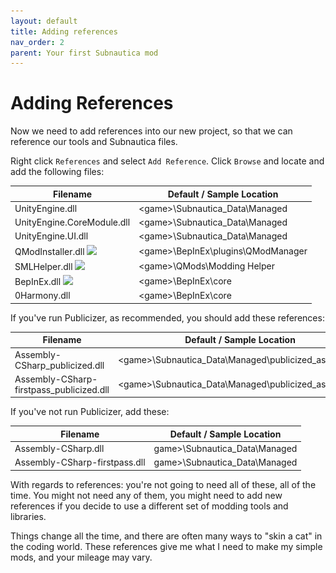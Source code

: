 ```yaml
---
layout: default
title: Adding references
nav_order: 2
parent: Your first Subnautica mod
---
```




# Adding References

Now we need to add references into our new project, so that we can reference our tools and Subnautica files.

Right click `References` and select `Add Reference`. Click `Browse` and locate and add the following files:

| Filename                                               | Default / Sample Location              |
| ------------------------------------------------------ | -------------------------------------- |
| UnityEngine.dll                                        | \<game>\\Subnautica_Data\\Managed      |
| UnityEngine.CoreModule.dll                             | \<game>\\Subnautica_Data\\Managed      |
| UnityEngine.UI.dll                                     | \<game>\\Subnautica_Data\\Managed      |
| QModInstaller.dll ![](..\..\Subnautica\images\qmm.png) | \<game>\\BepInEx\\plugins\\QModManager |
| SMLHelper.dll  ![](..\..\Subnautica\images\qmm.png)    | \<game>\\QMods\Modding Helper          |
| BepInEx.dll  ![](..\..\Subnautica\images\bepinex.png)  | \<game>\\BepInEx\core                  |
| 0Harmony.dll                                           | \<game>\\BepInEx\\core                 |

If you've run Publicizer, as recommended, you should add these references:

| Filename                                 | Default / Sample Location                                |
| ---------------------------------------- | -------------------------------------------------------- |
| Assembly-CSharp_publicized.dll           | \<game>\\Subnautica_Data\\Managed\\publicized_assemblies |
| Assembly-CSharp-firstpass_publicized.dll | \<game>\\Subnautica_Data\\Managed\\publicized_assemblies |

If you've not run Publicizer, add these:

| Filename                      | Default / Sample Location       |
| ----------------------------- | ------------------------------- |
| Assembly-CSharp.dll           | game>\\Subnautica_Data\\Managed |
| Assembly-CSharp-firstpass.dll | game>\\Subnautica_Data\\Managed |

With regards to references: you're not going to need all of these, all of the time. You might not need any of them, you might need to add new references if you decide to use a different set of modding tools and libraries.

Things change all the time, and there are often many ways to "skin a cat" in the coding world. These references give me what I need to make my simple mods, and your mileage may vary.
